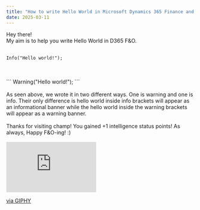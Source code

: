 ```yaml
---
title: "How to write Hello World in Microsoft Dynamics 365 Finance and Operations"
date: 2025-03-11
---
```


Hey there! 
<br/>
My aim is to help you write Hello World in D365 F&O.
<br/>
<br/>
```
Info("Hello world!");
```
<br/>
<br/>
```
Warning("Hello world!");
```
<br/>
<br/>
As seen above, we wrote it in two different ways. One is warning and one is info. Their only difference is hello world inside info brackets will appear as an informational banner while the hello world inside the warning brackets will appear as a warning banner.
<br/>
<br/>
Thanks for visiting champ! You gained +1 intelligence status points! As always, Happy F&O-ing! :)
<br/>
<br/>
<iframe src="https://giphy.com/embed/J5YmlHVeXHu5WshAly" width="240" height="135" style="" frameBorder="0" class="giphy-embed" allowFullScreen></iframe><p><a href="https://giphy.com/gifs/worldoftankseu-wot-world-of-tanks-worldoftanks-J5YmlHVeXHu5WshAly">via GIPHY</a></p>


